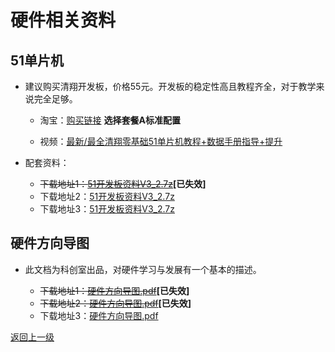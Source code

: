 # 硬件相关资料

## 51单片机

- 建议购买清翔开发板，价格55元。开发板的稳定性高且教程齐全，对于教学来说完全足够。

  - 淘宝：[购买链接](https://item.taobao.com/item.htm?id=39389930175)   **选择套餐A标准配置**

  - 视频：[最新/最全清翔零基础51单片机教程+数据手册指导+提升](https://www.bilibili.com/video/BV1nt411f7To)

- 配套资料：

  - ~~下载地址1：[51开发板资料V3_2.7z](https://cdu20-ce-1257520229.cos.ap-chengdu.myqcloud.com/CDU20-CE/00_%E5%BC%80%E5%AD%A6%E5%89%8D%E5%87%86%E5%A4%87/02_%E8%B5%84%E6%96%99/01_%E7%A1%AC%E4%BB%B6/51%E5%BC%80%E5%8F%91%E6%9D%BF%E8%B5%84%E6%96%99V3_2.7z?q-sign-algorithm=sha1&q-ak=AKIDjOznEfcDML9nIdTZCf4OaheQ2VoyqxiI&q-sign-time=1602685293;1605277293&q-key-time=1602685293;1605277293&q-header-list=&q-url-param-list=&q-signature=fe79a2674f7a1acbd6a284b1ea41c3464fb97758)~~**[已失效]**
  - 下载地址2：[51开发板资料V3_2.7z](https://cs-ans.chaoxing.com/download/a7166a322214cf2ba1bd807ae466be86)
  - 下载地址3：[51开发板资料V3_2.7z](https://share.weiyun.com/jtmYimEM)

## 硬件方向导图

- 此文档为科创室出品，对硬件学习与发展有一个基本的描述。

  - ~~下载地址1：[硬件方向导图.pdf](https://cdu20-ce-1257520229.cos.ap-chengdu.myqcloud.com/CDU20-CE/00_%E5%BC%80%E5%AD%A6%E5%89%8D%E5%87%86%E5%A4%87/02_%E8%B5%84%E6%96%99/01_%E7%A1%AC%E4%BB%B6/%E7%A1%AC%E4%BB%B6%E6%96%B9%E5%90%91%E5%AF%BC%E5%9B%BE.pdf?q-sign-algorithm=sha1&q-ak=AKIDjOznEfcDML9nIdTZCf4OaheQ2VoyqxiI&q-sign-time=1602685331;1605277331&q-key-time=1602685331;1605277331&q-header-list=&q-url-param-list=&q-signature=ed29258badbebc4a49f9457414591062e4c1514c)~~**[已失效]**
  - ~~下载地址2：[硬件方向导图.pdf](http://193.112.54.212:6081/api/public/dl/jsIkulMl/%E7%A1%AC%E4%BB%B6%E6%96%B9%E5%90%91%E5%AF%BC%E5%9B%BE.pdf)~~**[已失效]**
  - 下载地址3：[硬件方向导图.pdf](https://cs-ans.chaoxing.com/download/0ca9830c211eefb67da74650d958a155)

[返回上一级](../README.md) 